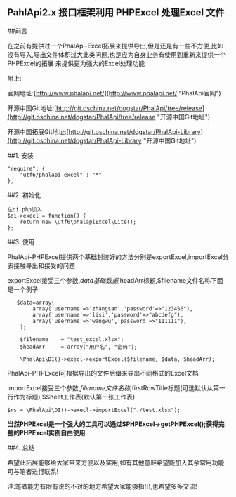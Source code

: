 ## PahlApi2.x 接口框架利用 PHPExcel 处理Excel 文件

##前言

在之前有提供过一个PhalApi-Excel拓展来提供导出,但是还是有一些不方便,比如没有导入,导出文件体积过大此类问题,也是应为自身业务有使用到重新来提供一个PHPExcel的拓展
来提供更为强大的Excel处理功能

附上:

官网地址:[http://www.phalapi.net/](http://www.phalapi.net/ "PhalApi官网")

开源中国Git地址:[http://git.oschina.net/dogstar/PhalApi/tree/release](http://git.oschina.net/dogstar/PhalApi/tree/release "开源中国Git地址")

开源中国拓展Git地址:[http://git.oschina.net/dogstar/PhalApi-Library](http://git.oschina.net/dogstar/PhalApi-Library "开源中国Git地址")

##1. 安装

    "require": {
        "utf6/phalapi-excel" : "*"
    },

##2. 初始化

    在di.php加入
    $di->execl = function() {
        return new \utf6\phalapiExcel\Lite();
    };

##3. 使用

PhalApi-PHPExcel提供两个基础封装好的方法分别是exportExcel,importExcel分表接触导出和接受的问题

exportExcel接受三个参数,$data基础数据,$headArr标题,$filename文件名称下面是一个例子

       $data=array(
            array('username'=>'zhangsan','password'=>"123456"),
            array('username'=>'lisi','password'=>"abcdefg"),
            array('username'=>'wangwu','password'=>"111111"),
        );

        $filename    = "test_excel.xlsx";
        $headArr     = array("用户名", "密码");
        
        \PhalApi\DI()->execl->exportExcel($filename, $data, $headArr);
        
PhalApi-PHPExcel可根据导出的文件后缀来导出不同格式的Excel文档

importExcel接受三个参数,$filename文件名称,$firstRowTitle标题(可选默认从第一行作为标题),$Sheet工作表(默认第一张工作表)

    $rs = \PhalApi\DI()->execl->importExcel("./test.xlsx");

**当然PHPExcel是一个强大的工具可以通过$PHPExcel->getPHPExcel();获得完整的PHPExcel实例自由使用**

##4. 总结

希望此拓展能够给大家带来方便以及实用,如有其他童鞋希望能加入其余常用功能可与笔者进行联系!

注:笔者能力有限有说的不对的地方希望大家能够指出,也希望多多交流!